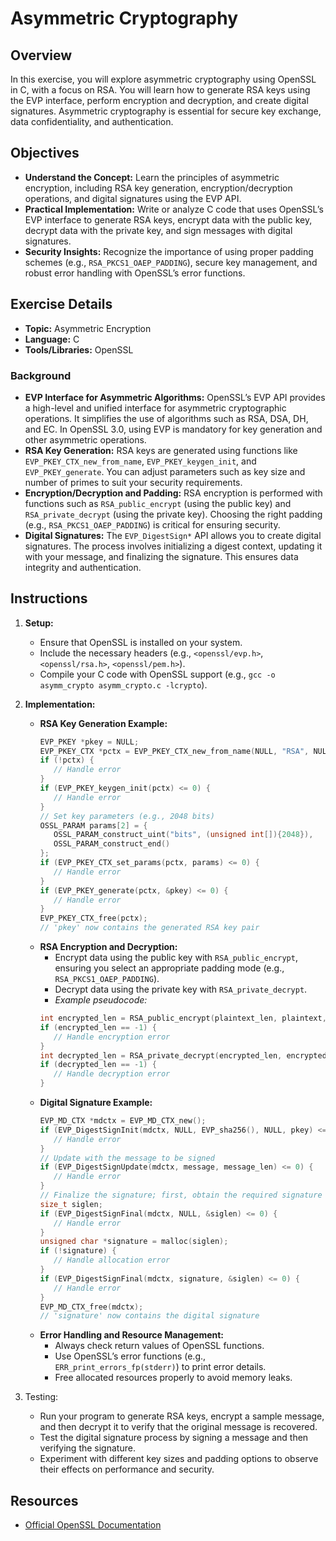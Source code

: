 # Asymmetric Cryptography

## Overview

In this exercise, you will explore asymmetric cryptography using OpenSSL in C, with a focus on RSA. You will learn how to generate RSA keys using the EVP interface, perform encryption and decryption, and create digital signatures. Asymmetric cryptography is essential for secure key exchange, data confidentiality, and authentication.

## Objectives

- **Understand the Concept:** Learn the principles of asymmetric encryption, including RSA key generation, encryption/decryption operations, and digital signatures using the EVP API.
- **Practical Implementation:** Write or analyze C code that uses OpenSSL’s EVP interface to generate RSA keys, encrypt data with the public key, decrypt data with the private key, and sign messages with digital signatures.
- **Security Insights:** Recognize the importance of using proper padding schemes (e.g., `RSA_PKCS1_OAEP_PADDING`), secure key management, and robust error handling with OpenSSL’s error functions.

## Exercise Details

- **Topic:** Asymmetric Encryption
- **Language:** C
- **Tools/Libraries:** OpenSSL

### Background

- **EVP Interface for Asymmetric Algorithms:** OpenSSL’s EVP API provides a high-level and unified interface for asymmetric cryptographic operations. It simplifies the use of algorithms such as RSA, DSA, DH, and EC. In OpenSSL 3.0, using EVP is mandatory for key generation and other asymmetric operations.
- **RSA Key Generation:** RSA keys are generated using functions like `EVP_PKEY_CTX_new_from_name`, `EVP_PKEY_keygen_init`, and `EVP_PKEY_generate`. You can adjust parameters such as key size and number of primes to suit your security requirements.
- **Encryption/Decryption and Padding:** RSA encryption is performed with functions such as `RSA_public_encrypt` (using the public key) and `RSA_private_decrypt` (using the private key). Choosing the right padding (e.g., `RSA_PKCS1_OAEP_PADDING`) is critical for ensuring security.
- **Digital Signatures:** The `EVP_DigestSign*` API allows you to create digital signatures. The process involves initializing a digest context, updating it with your message, and finalizing the signature. This ensures data integrity and authentication.

## Instructions

1. **Setup:**  
   - Ensure that OpenSSL is installed on your system.
   - Include the necessary headers (e.g., `<openssl/evp.h>`, `<openssl/rsa.h>`, `<openssl/pem.h>`).
   - Compile your C code with OpenSSL support (e.g., `gcc -o asymm_crypto asymm_crypto.c -lcrypto`).
   
2. **Implementation:**
   - **RSA Key Generation Example:**
     ```c
     EVP_PKEY *pkey = NULL;
     EVP_PKEY_CTX *pctx = EVP_PKEY_CTX_new_from_name(NULL, "RSA", NULL);
     if (!pctx) {
        // Handle error
     }
     if (EVP_PKEY_keygen_init(pctx) <= 0) {
        // Handle error
     }
     // Set key parameters (e.g., 2048 bits)
     OSSL_PARAM params[2] = {
        OSSL_PARAM_construct_uint("bits", (unsigned int[]){2048}),
        OSSL_PARAM_construct_end()
     };
     if (EVP_PKEY_CTX_set_params(pctx, params) <= 0) {
        // Handle error
     }
     if (EVP_PKEY_generate(pctx, &pkey) <= 0) {
        // Handle error
     }
     EVP_PKEY_CTX_free(pctx);
     // 'pkey' now contains the generated RSA key pair
     ```
   - **RSA Encryption and Decryption:**
     - Encrypt data using the public key with `RSA_public_encrypt`, ensuring you select an appropriate padding mode (e.g., `RSA_PKCS1_OAEP_PADDING`).
     - Decrypt data using the private key with `RSA_private_decrypt`.
     - *Example pseudocode:*
     ```c
     int encrypted_len = RSA_public_encrypt(plaintext_len, plaintext, encrypted, rsa, RSA_PKCS1_OAEP_PADDING);
     if (encrypted_len == -1) {
        // Handle encryption error
     }
     int decrypted_len = RSA_private_decrypt(encrypted_len, encrypted, decrypted, rsa, RSA_PKCS1_OAEP_PADDING);
     if (decrypted_len == -1) {
        // Handle decryption error
     }
     ```
   - **Digital Signature Example:**
     ```c
     EVP_MD_CTX *mdctx = EVP_MD_CTX_new();
     if (EVP_DigestSignInit(mdctx, NULL, EVP_sha256(), NULL, pkey) <= 0) {
        // Handle error
     }
     // Update with the message to be signed
     if (EVP_DigestSignUpdate(mdctx, message, message_len) <= 0) {
        // Handle error
     }
     // Finalize the signature; first, obtain the required signature length
     size_t siglen;
     if (EVP_DigestSignFinal(mdctx, NULL, &siglen) <= 0) {
        // Handle error
     }
     unsigned char *signature = malloc(siglen);
     if (!signature) {
        // Handle allocation error
     }
     if (EVP_DigestSignFinal(mdctx, signature, &siglen) <= 0) {
        // Handle error
     }
     EVP_MD_CTX_free(mdctx);
     // 'signature' now contains the digital signature
     ```
   - **Error Handling and Resource Management:**
     - Always check return values of OpenSSL functions.
     - Use OpenSSL’s error functions (e.g., `ERR_print_errors_fp(stderr)`) to print error details.
     - Free allocated resources properly to avoid memory leaks.
   
3. Testing:
   - Run your program to generate RSA keys, encrypt a sample message, and then decrypt it to verify that the original message is recovered.
   - Test the digital signature process by signing a message and then verifying the signature.
   - Experiment with different key sizes and padding options to observe their effects on performance and security.
   
## Resources

<!-- - [Course Slides on Cryptography Exercises]() -->
- [Official OpenSSL Documentation](https://www.openssl.org/docs/)
